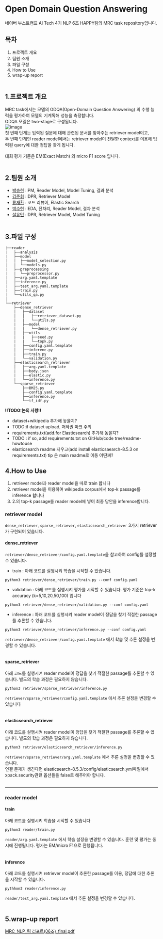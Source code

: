 # Open Domain Question Answering
네이버 부스트캠프 AI Tech 4기 NLP 6조 HAPPY팀의 MRC task repository입니다.  

## 목차
1. 프로젝트 개요
2. 팀원 소개
3. 파일 구성
4. How to Use
5. wrap-up report</br></br>


## 1.프로젝트 개요
MRC  task에서는  모델의  ODQA(Open-Domain  Question  Answering)  의  수행  능력을  평가하여  모델의  기계독해  성능을  측정합니다.  
 ODQA  모델은  two-stage로  구성됩니다.  
![image](https://user-images.githubusercontent.com/112468961/211195170-f0425396-82ef-41f6-bd16-3f2e56ec523b.png)  
 첫  번째  단계는  입력된  질문에  대해  관련된  문서를 찾아주는  retriever  model이고,  
 두  번째  단계인  reader  model에서는  retriever model이  전달한  context를  이용해  입력된  query에  대한  정답을  찾게  됩니다.</br>  
 대회 평가 기준은 EM(Exact Match) 와 micro F1 score 입니다.</br></br>


## 2.팀원 소개
- [박승현](https://github.com/koohack) : PM, Reader Model, Model Tuning, 결과 분석  
- [김준휘](https://github.com/intrandom5) : DPR, Retriever Model 
- [류재환](https://github.com/risolate) : 코드 리뷰어, Elastic Search  
- [박수현](https://github.com/HitHereX) : EDA, 전처리, Reader Model, 결과 분석  
- [설유민](https://github.com/ymnseol) : DPR, Retriever Model, Model Tuning  </br></br>

## 3.파일 구성
```
├──reader
|   ├──analysis
|   ├──model
|   |  ├──model_selection.py
|   |  └──models.py
|   ├──preprocessing
|   |  └──preprocessor.py
|   ├──arg.yaml.template
|   ├──inference.py
|   ├──test_arg.yaml.template
|   ├──train.py
|   └──utils_qa.py
|
└──retriever
    ├──dense_retriever
    |   ├──dataset
    |   |   ├──retriever_dataset.py
    |   |   └──utils.py
    |   ├──model
    |   |   └──dense_retriever.py
    |   ├──utils
    |   |   ├──seed.py
    |   |   └──topk.py
    |   ├──config.yaml.template
    |   ├──inferene.py
    |   ├──train.py
    |   └──validation.py
    ├──elasticsearch_retriever
    |   ├──arg.yaml.template
    |   ├──body.json
    |   ├──elastic.py
    |   └──inference.py
    └──sparse_retriever
        ├──BM25.py
        ├──config.yaml.template
        ├──inference.py
        └──tf_idf.py
```
**!!TODO:논의 사항!!**
- dataset+wikipedia 추가해 놓을지?
- TODO:if dataset upload, 저작권 마크 주의
- requirements.txt(add.for Elasticsearch) 추가해 놓을지? 
- TODO : if so, add requirements.txt on GitHub/code tree/readme-howtouse
- elasticsearch readme 지우고(add install elasticsaearch-8.5.3 on requirements.txt) tip 은 main readme로 이동 어떤찌?

## 4.How to Use
1. retriever model과 reader model을 따로 train 합니다
2. retriever model을 이용하여 wikipedia corpus에서 top-k passage를 inference 합니다
3. 2.의 top-k passage를 reader model에 넣어 최종 답안을 inference합니다.

### retriever model

`dense_retriever`, `sparse_retriever`, `elasticsearch_retriever` 3가지 retriever가 구현되어 있습니다.  
#### dense_retriever
`retriever/dense_retriever/config.yaml.template`을 참고하여 config를 설정할 수 있습니다.
- train : 아래 코드를 실행시켜 학습을 시작할 수 있습니다.
```
python3 retriever/dense_retriever/train.py --conf config.yaml
```
- validation : 아래 코드를 실행시켜 평가를 시작할 수 있습니다. 평가 기준은 top-k accuracy (k=5,10,20,50,100) 입니다 

```
python3 retriever/dense_retriever/validation.py --conf config.yaml
```
- inference : 아래 코드를 실행시켜 reader model이 정답을 찾기 적절한 passage를 추론할 수 있습니다.
```
python3 retriever/dense_retriever/inference.py --conf config.yaml
```
`retriever/dense_retriever/config.yaml.template` 에서 학습 및 추론 설정을 변경할 수 있습니다.</br></br>

#### sparse_retriever
아래 코드를 실행시켜 reader model이 정답을 찾기 적절한 passage를 추론할 수 있습니다. 별도의 학습 과정은 필요하지 않습니다.
```
python3 retriever/sparse_retriever/inference.py
```
`retriever/sparse_retriever/config.yaml.template` 에서 추론 설정을 변경할 수 있습니다</br></br>


#### elasticsearch_retriever
아래 코드를 실행시켜 reader model이 정답을 찾기 적절한 passage를 추론할 수 있습니다. 별도의 학습 과정은 필요하지 않습니다.
```
python3 retriever/elasticsearch_retriever/inference.py
```
`retriever/sparse_retriever/arg.yaml.template` 에서 추론 설정을 변경할 수 있습니다.   
연결 문제가 생긴다면 elasticsearch-8.5.3/config/elasticsearch.yml파일에서 xpack.security관련 옵션들을 false로 해주어야 합니다.</br></br>



---
### reader model
#### train
아래 코드를 실행시켜 학습을 시작할 수 있습니다
```
python3 reader/train.py
```
`reader/arg.yaml.template` 에서 학습 설정을 변경할 수 있습니다. 훈련 및 평가는 동시에 진행됩니다. 평가는 EM/micro F1으로 진행됩니다.  </br></br>
#### inference
아래 코드를 실행시켜 retriever model이 추론한 passage를 이용, 정답에 대한 추론을 시작할 수 있습니다.
```
pythhon3 reader/inference.py
```
`reader/test_arg.yaml.template` 에서 추론 설정을 변경할 수 있습니다.</br></br>
## 5.wrap-up report
[MRC_NLP_팀 리포트(06조)_final.pdf](https://github.com/boostcampaitech4lv23nlp1/level2_mrc_nlp-level2-nlp-06/files/10369961/MRC_NLP_.06._final.pdf)
